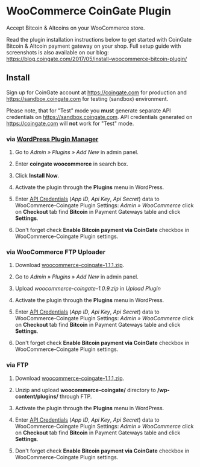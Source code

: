 # WooCommerce CoinGate Plugin

Accept Bitcoin & Altcoins on your WooCommerce store.

Read the plugin installation instructions below to get started with CoinGate Bitcoin & Altcoin payment gateway on your shop.
Full setup guide with screenshots is also available on our blog: <https://blog.coingate.com/2017/05/install-woocommerce-bitcoin-plugin/>

## Install

Sign up for CoinGate account at <https://coingate.com> for production and <https://sandbox.coingate.com> for testing (sandbox) environment.

Please note, that for "Test" mode you **must** generate separate API credentials on <https://sandbox.coingate.com>. API credentials generated on <https://coingate.com> will **not** work for "Test" mode.

### via [WordPress Plugin Manager](https://codex.wordpress.org/Plugins_Add_New_Screen)

1. Go to *Admin » Plugins » Add New* in admin panel.

2. Enter **coingate woocommerce** in search box.

3. Click **Install Now**.

4. Activate the plugin through the **Plugins** menu in WordPress.

5. Enter [API Credentials](http://support.coingate.com/knowledge_base/topics/how-can-i-create-coingate-api-credentials) (*App ID*, *Api Key*, *Api Secret*) data to WooCommerce-Coingate Plugin Settings: *Admin » WooCommerce* click on **Checkout** tab find **Bitcoin** in Payment Gateways table and click **Settings**.

6. Don't forget check **Enable Bitcoin payment via CoinGate** checkbox in WooCommerce-Coingate Plugin settings.

### via WooCommerce FTP Uploader

1. Download [woocommerce-coingate-1.1.1.zip](https://github.com/coingate/woocommerce-plugin/releases/download/v1.1.1/woocommerce-coingate-1.1.1.zip).

2. Go to *Admin » Plugins » Add New* in admin panel.

3. Upload *woocommerce-coingate-1.0.9.zip* in *Upload Plugin*

4. Activate the plugin through the **Plugins** menu in WordPress.

5. Enter [API Credentials](http://support.coingate.com/knowledge_base/topics/how-can-i-create-coingate-api-credentials) (*App ID*, *Api Key*, *Api Secret*) data to WooCommerce-Coingate Plugin Settings: *Admin » WooCommerce* click on **Checkout** tab find **Bitcoin** in Payment Gateways table and click **Settings**.

6. Don't forget check **Enable Bitcoin payment via CoinGate** checkbox in WooCommerce-Coingate Plugin settings.

### via FTP

1. Download [woocommerce-coingate-1.1.1.zip](https://github.com/coingate/woocommerce-plugin/releases/download/v1.1.1/woocommerce-coingate-1.1.1.zip).

2. Unzip and upload **woocommerce-coingate/** directory to **/wp-content/plugins/** through FTP.

3. Activate the plugin through the **Plugins** menu in WordPress.

4. Enter [API Credentials](http://support.coingate.com/knowledge_base/topics/how-can-i-create-coingate-api-credentials) (*App ID*, *Api Key*, *Api Secret*) data to WooCommerce-Coingate Plugin Settings: *Admin » WooCommerce* click on **Checkout** tab find **Bitcoin** in Payment Gateways table and click **Settings**.

5. Don't forget check **Enable Bitcoin payment via CoinGate** checkbox in WooCommerce-Coingate Plugin settings.
